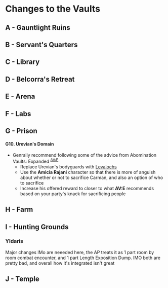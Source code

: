 # Changes to the Vaults
## A - Gauntlight Ruins
## B - Servant's Quarters
## C - Library
## D - Belcorra's Retreat
## E - Arena
## F - Labs
## G - Prison
#### G10. Urevian's Domain
- Genrally recommend following some of the advice from Abomination Vaults: Expanded <sup>[AV:E](https://www.drivethrurpg.com/en/product/418672/The-Abomination-Vaults-Expanded)</sup>
  - Replace Urevian's bodyguards with [Levalochs](https://2e.aonprd.com/Monsters.aspx?ID=1114)
  - Use the **Amicia Rajani** character so that there is more of anguish about whether or not to sacrifice Carman, and also an option of who to sacrifice
  - Increase his offered reward to closer to what **AV:E** recommends based on your party's knack for sacrificing people
## H - Farm
## I - Hunting Grounds
### Yldaris
Major changes IMo are neeeded here, the AP treats it as 1 part room by room combat encounter, and 1 part Length Exposition Dump. IMO both are pretty bad, and overall how it's integrated isn't great 
## J - Temple
